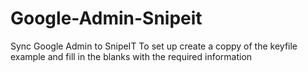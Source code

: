 # Google-Admin-Snipeit
Sync Google Admin to SnipeIT
To set up create a coppy of the keyfile example and fill in the blanks with the required information
